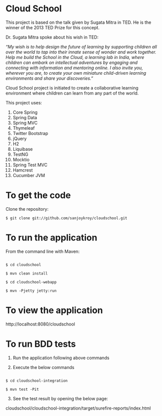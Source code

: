 Cloud School
============

<p>This project is based on the talk given by Sugata Mitra in TED. He is the winner of the 2013 TED Prize for this concept.</p>

<p>Dr. Sugata Mitra spoke about his wish in TED:</p>

<i>“My wish is to help design the future of learning by supporting children all over the world to tap into their innate sense of wonder and work together. Help me build the School in the Cloud, a learning lab in India, where children can embark on intellectual adventures by engaging and connecting with information and mentoring online. I also invite you, wherever you are, to create your own miniature child-driven learning environments and share your discoveries.”</i>

<p>Cloud School project is initiated to create a collaborative learning environment where children can learn from any part of the world.</p>

<p>This project uses:</p>

<ol>
<li>Core Spring</li>
<li>Spring Data</li>
<li>Spring MVC</li>
<li>Thymeleaf</li>
<li>Twitter Bootstrap</li>
<li>jQuery</li>
<li>H2</li>
<li>Liquibase</li>
<li>TestNG</li>
<li>Mocktio</li>
<li>Spring Test MVC</li>
<li>Hamcrest</li>
<li>Cucumber JVM</li>
</ol>

To get the code
===============

<p>Clone the repository:</p>

<pre><code>$ git clone git://github.com/sanjoykroy/cloudschool.git
</code></pre>

To run the application
======================

<p>From the command line with Maven:</p>

<pre><code>
$ cd cloudschool

$ mvn clean install

$ cd cloudschool-webapp

$ mvn -Pjetty jetty:run
</code></pre>

To view the application
=======================

<p> http://localhost:8080/cloudschool </p>

To run BDD tests
================

1. Run the application following above commands

2. Execute the below commands

<pre><code>
$ cd cloudschool-integration

$ mvn test -Pit
</code></pre>

3. See the test result by opening the below page:

<YOUR-DIRECTORY>cloudschool/cloudschool-integration/target/surefire-reports/index.html
